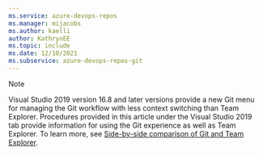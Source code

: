 ```yaml
---
ms.service: azure-devops-repos
ms.manager: mijacobs
ms.author: kaelli
author: KathrynEE
ms.topic: include
ms.date: 12/10/2021
ms.subservice: azure-devops-repos-git
---
```


> [!NOTE]
> Visual Studio 2019 version 16.8 and later versions provide a new Git menu for managing the Git workflow with less context switching than Team Explorer. Procedures provided in this article under the Visual Studio 2019 tab provide information for using the Git experience as well as Team Explorer. To learn more, see [Side-by-side comparison of Git and Team Explorer](/visualstudio/version-control/git-team-explorer-feature-comparison).
